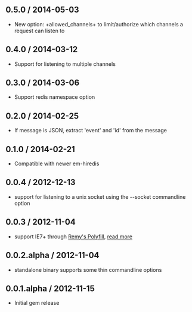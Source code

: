 ## 0.5.0 / 2014-05-03

* New option: +allowed_channels+ to limit/authorize which channels a request can listen to

## 0.4.0 / 2014-03-12

* Support for listening to multiple channels

## 0.3.0 / 2014-03-06

* Support redis namespace option

## 0.2.0 / 2014-02-25

* If message is JSON, extract 'event' and 'id' from the message

## 0.1.0 / 2014-02-21

* Compatible with newer em-hiredis

## 0.0.4 / 2012-12-13

* support for listening to a unix socket using the --socket commandline option

## 0.0.3 / 2012-11-04

* support IE7+ through [Remy's Polyfill](https://github.com/remy/polyfills/blob/master/EventSource.js), [read more](http://html5doctor.com/server-sent-events/)

## 0.0.2.alpha / 2012-11-04

* standalone binary supports some thin commandline options

## 0.0.1.alpha / 2012-11-15

* Initial gem release
